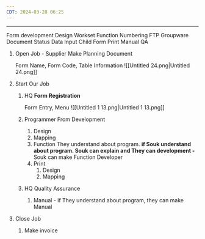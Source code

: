 ```yaml
---
CDT: 2024-03-28 06:25
---
```

---

Form development
	Design
	Workset
	Function
		Numbering
		FTP
		Groupware
		Document Status
		Data Input
			Child Form
	Print
	Manual
QA


1. Open Job - Supplier Make Planning Document
    
    Form Name, Form Code, Table Information
    ![[Untitled 24.png|Untitled 24.png]]
    
2. Start Our Job
    1. HQ **Form Registration**
        
        Form Entry, Menu
        ![[Untitled 1 13.png|Untitled 1 13.png]]
        
    2. Programmer From Development
        1. Design
        2. Mapping
        3. Function
            They understand about program.
            **if Souk understand about program. Souk can explain and They can development -**
            Souk can make Function Developer
        4. Print
            1. Design
            2. Mapping
    3. HQ Quality Assurance
        1. Manual - if They understand about program, they can make Manual
3. Close Job
    1. Make invoice